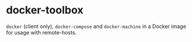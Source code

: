 # docker-toolbox

`docker` (client only), `docker-compose` and `docker-machine` in a Docker image for usage with remote-hosts.
